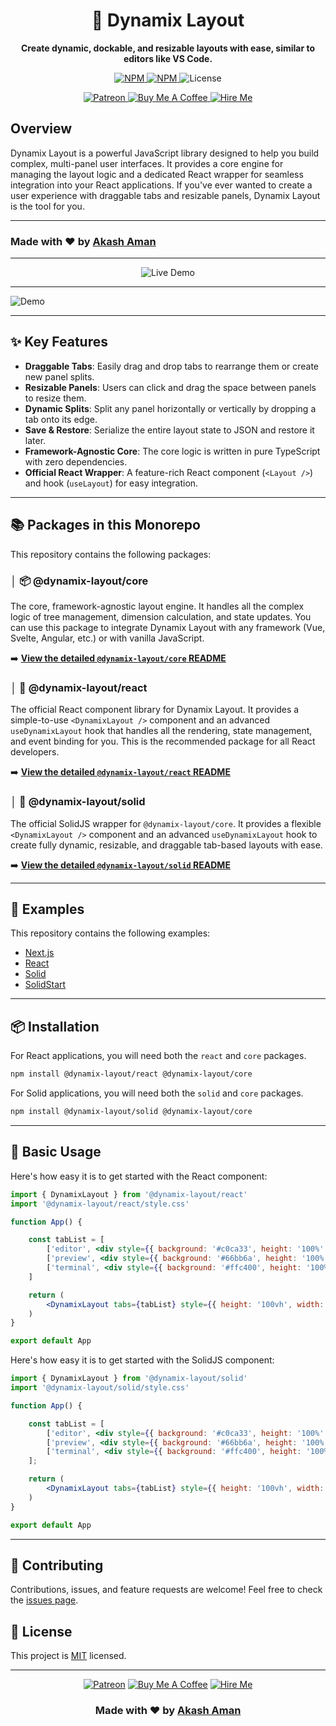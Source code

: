 <div align="center">

# 🧩 Dynamix Layout

**Create dynamic, dockable, and resizable layouts with ease, similar to editors like VS Code.**

</div>

<p align="center">
<a href="https://www.npmjs.com/package/@dynamix-layout/react">
<img src="https://img.shields.io/npm/v/@dynamix-layout/react?style=for-the-badge&label=React" alt="NPM">
</a>
<a href="https://www.npmjs.com/package/@dynamix-layout/core">
<img src="https://img.shields.io/npm/v/@dynamix-layout/core?style=for-the-badge&label=Core" alt="NPM">
</a>
<img src="https://img.shields.io/github/license/akash-aman/dynamix-layout?style=for-the-badge" alt="License">
</p>

<p align="center">
<a href="https://www.patreon.com/akashaman">
<img src="https://img.shields.io/badge/Patreon-Support-F96854?style=for-the-badge&logo=patreon" alt="Patreon"/>
</a>
<a href="https://www.buymeacoffee.com/akashaman">
<img src="https://img.shields.io/badge/Buy%20Me%20A%20Coffee-Donate-FFDD00?style=for-the-badge&logo=buy-me-a-coffee" alt="Buy Me A Coffee"/>
</a>
<a href="mailto:sir.akashaman@gmail.com">
<img src="https://img.shields.io/badge/Hire%20Me-Email-blue?style=for-the-badge&logo=gmail" alt="Hire Me"/>
</a>
</p>

## Overview

Dynamix Layout is a powerful JavaScript library designed to help you build complex, multi-panel user interfaces. It provides a core engine for managing the layout logic and a dedicated React wrapper for seamless integration into your React applications. If you've ever wanted to create a user experience with draggable tabs and resizable panels, Dynamix Layout is the tool for you.

---

### Made with ❤️ by [Akash Aman](https://linktr.ee/akash_aman)

---

<p align="center">
	<a href="https://dx.xcode.cx" target="_blank" rel="noopener noreferrer" style="text-decoration: none;">
		<img src="https://img.shields.io/badge/🌐%20Live%20Demo-Visit%20Now-4CAF50?style=for-the-badge&logo=vercel&logoColor=white" alt="Live Demo"/>
	</a>
</p>

---

![Demo](https://raw.githubusercontent.com/akash-aman/dynamix-layout/main/assets/demo1.gif)

---

## ✨ Key Features

- **Draggable Tabs**: Easily drag and drop tabs to rearrange them or create new panel splits.
- **Resizable Panels**: Users can click and drag the space between panels to resize them.
- **Dynamic Splits**: Split any panel horizontally or vertically by dropping a tab onto its edge.
- **Save & Restore**: Serialize the entire layout state to JSON and restore it later.
- **Framework-Agnostic Core**: The core logic is written in pure TypeScript with zero dependencies.
- **Official React Wrapper**: A feature-rich React component (`<Layout />`) and hook (`useLayout`) for easy integration.

---

## 📚 Packages in this Monorepo

This repository contains the following packages:

### │ 📦 @dynamix-layout/core

The core, framework-agnostic layout engine. It handles all the complex logic of tree management, dimension calculation, and state updates. You can use this package to integrate Dynamix Layout with any framework (Vue, Svelte, Angular, etc.) or with vanilla JavaScript.

➡️ **[View the detailed `@dynamix-layout/core` README](./packages/core/README.md)**

### │ 🚀 @dynamix-layout/react

The official React component library for Dynamix Layout. It provides a simple-to-use `<DynamixLayout />` component and an advanced `useDynamixLayout` hook that handles all the rendering, state management, and event binding for you. This is the recommended package for all React developers.

➡️ **[View the detailed `@dynamix-layout/react` README](./packages/react/README.md)**

### │ 🚀 @dynamix-layout/solid

The official SolidJS wrapper for `@dynamix-layout/core`. It provides a flexible `<DynamixLayout />` component and an advanced `useDynamixLayout` hook to create fully dynamic, resizable, and draggable tab-based layouts with ease.

➡️ **[View the detailed `@dynamix-layout/solid` README](./packages/solid/README.md)**

---

## 📖 Examples

This repository contains the following examples:

- [Next.js](./examples/nextjs)
- [React](./examples/react)
- [Solid](./examples/solid)
- [SolidStart](./examples/solidstart)

---

## 📦 Installation

For React applications, you will need both the `react` and `core` packages.

```bash
npm install @dynamix-layout/react @dynamix-layout/core
```

For Solid applications, you will need both the `solid` and `core` packages.

```bash
npm install @dynamix-layout/solid @dynamix-layout/core
```

---

## 🏁 Basic Usage

Here's how easy it is to get started with the React component:

```jsx
import { DynamixLayout } from '@dynamix-layout/react'
import '@dynamix-layout/react/style.css'

function App() {

	const tabList = [
		['editor', <div style={{ background: '#c0ca33', height: '100%' }}>Editor</div>],
		['preview', <div style={{ background: '#66bb6a', height: '100%' }}>Preview</div>],
		['terminal', <div style={{ background: '#ffc400', height: '100%' }}>Terminal</div>],
	]

	return (
		<DynamixLayout tabs={tabList} style={{ height: '100vh', width: '100vw' }} />
	)
}

export default App
```

Here's how easy it is to get started with the SolidJS component:

```jsx
import { DynamixLayout } from '@dynamix-layout/solid'
import '@dynamix-layout/solid/style.css'

function App() {

	const tabList = [
		['editor', <div style={{ background: '#c0ca33', height: '100%' }}>Editor</div>],
		['preview', <div style={{ background: '#66bb6a', height: '100%' }}>Preview</div>],
		['terminal', <div style={{ background: '#ffc400', height: '100%' }}>Terminal</div>],
	];

	return (
		<DynamixLayout tabs={tabList} style={{ height: '100vh', width: '100vw' }} />
	)
}

export default App
```

---

## 🤝 Contributing

Contributions, issues, and feature requests are welcome\! Feel free to check the [issues page](https://github.com/akash-aman/dynamix-layout/issues).

## 📝 License

This project is [MIT](./LICENSE) licensed.

---

<div align="center">

[![Patreon](https://img.shields.io/badge/Patreon-Support-F96854?style=for-the-badge&logo=patreon)](https://www.patreon.com/akashaman)
[![Buy Me A Coffee](https://img.shields.io/badge/Buy%20Me%20A%20Coffee-Donate-FFDD00?style=for-the-badge&logo=buy-me-a-coffee)](https://www.buymeacoffee.com/akashaman)
[![Hire Me](https://img.shields.io/badge/Hire%20Me-Email-blue?style=for-the-badge&logo=gmail)](mailto:sir.akashaman@gmail.com)

### Made with ❤️ by [Akash Aman](https://linktr.ee/akash_aman)

</div>
